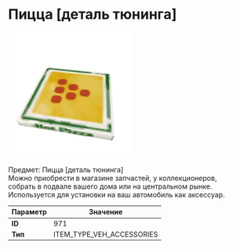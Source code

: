 # Пицца [деталь тюнинга]

![Item Image](../img/971.webp?raw=true)

Предмет: Пицца [деталь тюнинга]<br>Можно приобрести в магазине запчастей, у коллекционеров,<br>собрать в подвале вашего дома или на центральном рынке.<br>Используется для установки на ваш автомобиль как аксессуар.


| Параметр | Значение |
|----------|----------|
| **ID** | 971 |
| **Тип** | ITEM_TYPE_VEH_ACCESSORIES |

